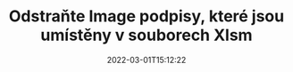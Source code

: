 ---
############################# Static ############################
layout: "auto-gen-signature"
date: 2022-03-01T15:12:22
draft: false
operation: Delete
signaturetype: Image
fileformat: Xlsm
productName: Java
lang: cs
productCode: java
otherformats: pdf doc docx docm dot dotm dotx odt ott rtf xls xlsx xlsm xlsb csv ods ots xltx xltm ppt pptx pps ppsx odp otp potx potm pptm ppsm
breadcrumb: Put Image signature on Xlsm for Java

############################# Head ############################
head_title: "Odstraňte podpisy Image ze souborů Xlsm prostřednictvím Java"
head_description: "Odstranění konkrétních podpisů Image z podepsaných dokumentů Xlsm lze snadno provést pomocí krátkého kódu Java."

############################# Header ############################
title: "Odstraňte Image podpisy, které jsou umístěny v souborech Xlsm"
description: "Odstraňte různé podpisy Image z dokumentů Xlsm. Odstranění podpisů Image vyžaduje jednoduchý kód Java."
bg_image: "https://cms.admin.containerize.com/templates/aspose/App_Themes/V3/images/bg/header1.png"
bg_overlay: false
button:
    enable: true

############################# SubMenu ############################
submenu:
    enable: true

    left:
        img_alt: "GroupDocs.Signature for Java"
        image: "https://cms.admin.containerize.com/templates/groupdocs/images/product-logos/90x90-noborder/groupdocs-signature-java.png"
        product: "GroupDocs.Signature"
        platform: "Java"



############################# About ############################
about:
    enable: true
    title: "Získejte informace o GroupDocs.Signature for Java funkcích API"
    content: |
        [GroupDocs.Signature for Java](https://products.groupdocs.com/signature/java/) API poskytuje mnoho způsobů, jak zpracovávat vaše dokumenty pomocí elektronických podpisů. K dispozici jsou digitální podpisy, jako jsou texty, obrázky, digitální certifikáty, čárové kódy, QR kódy, razítka nebo metadata. Zákazníci mají možnost přidávat, mazat, aktualizovat, ověřovat nebo vyhledávat digitální podpisy v PDF, dokumentech MS Word, sešitech MS Excel, prezentacích MS PowerPoint, souborech Adobe Photoshop a různých obrazových formátech. K dispozici je velké množství užitečných funkcí a nastavení.
    

############################# Steps ############################
steps:
    enable: true
    title_left: "Jak odstranit podpisy Image z vašeho dokumentu Xlsm"
    content_left: |
        [GroupDocs.Signature for Java](https://products.groupdocs.com/signature/java/) poskytuje užitečnou funkci pro vymazání Xlsm dokumentů od Image podpisů pomocí několika řádků kódu.
        
        * Nejprve vytvořte instanci předávací cesty objektu Signature do vašeho dokumentu jako parametr konstruktoru.
        * Poté vytvořte vhodný objekt podpisu a nastavte jeho jedinečný identifikátor.
        * Poté vyvolejte metodu Delete předáním objektu podpisu, který musí být smazán.
        * Nakonec výsledky operace procesu.

    title_right: "Požadavky na systém"
    content_right: |
        GroupDocs.Signature for Java jsou podporovány na všech hlavních platformách a operačních systémech. Před spuštěním níže uvedeného kódu se prosím ujistěte, že máte ve svém systému nainstalovány následující předpoklady.

        * Operační systémy: Microsoft Windows, Linux, MacOS
        * Vývojová prostředí: NetBeans, Intellij IDEA, Eclipse, etc.
        * Java runtime: J2SE 6.0 and above
        * Stáhněte si nejnovější verzi GroupDocs.Signature for Java z [Maven](https://repository.groupdocs.com/webapp/#/artifacts/browse/tree/General/repo/com/groupdocs/groupdocs-signature)
         
    code: |
        ```java    
                
        // Set up input Xlsm file
        String filePath = "input.xlsm";
        // Set up output file
        String outputFilePath = "output.xlsm";

        // Instantiate Signature for input file
        Signature signature = new Signature(filePath);

        // Id of signature which is supposed to be deleted
        // such Id may be obtained as result of search operation
        String id = "e3ad0ec7-9abf-426d-b9aa-b3328f3f1470";

        // provide signature features to delete
        ImageSignature signatureToDelete = new ImageSignature(id);

        // delete signature
        Boolean deleteResult = signature.delete(outputFilePath, signatureToDelete);

        // process deletion result
        if (deleteResult)
        {
                System.out.println("Signature was deleted successfully!");
        }
        ```

############################# Demos ############################
demos:
    enable: true
    title: "Podepisování pomocí Image podpisů Živá ukázka"
    content: |
       Přidejte různé elektronické podpisy do souboru Xlsm právě teď na webu [GroupDocs.Signature App](https://products.groupdocs.app/signature/family).          

############################# More Formats ############################
more_formats:
    enable: true
    title: "Odstraňte své podpisy Image pomocí Java"
    content: |
        "Smazání elektronických podpisů, které byly přidány do různých formátů dokumentů. Odstraňte podpisy rychle bez dalšího kódu."
    format: 
       
       
back_to_top:
    enable: true
---